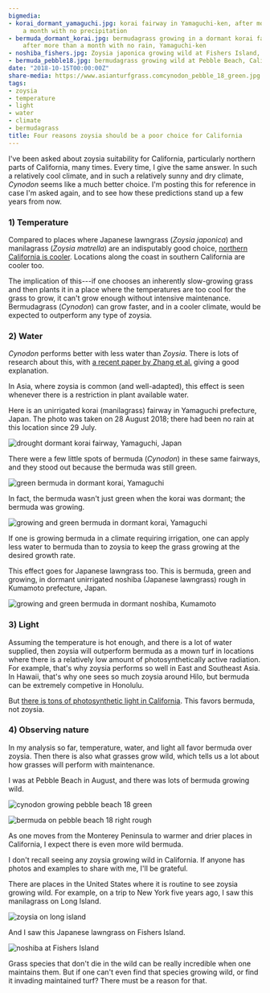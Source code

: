 ```yaml
---
bigmedia:
- korai_dormant_yamaguchi.jpg: korai fairway in Yamaguchi-ken, after more than
    a month with no precipitation
- bermuda_dormant_korai.jpg: bermudagrass growing in a dormant korai fairway
    after more than a month with no rain, Yamaguchi-ken
- noshiba_fishers.jpg: Zoysia japonica growing wild at Fishers Island, New York
- bermuda_pebble18.jpg: bermudagrass growing wild at Pebble Beach, California
date: "2018-10-15T00:00:00Z"
share-media: https://www.asianturfgrass.comcynodon_pebble_18_green.jpg
tags:
- zoysia
- temperature
- light
- water
- climate
- bermudagrass
title: Four reasons zoysia should be a poor choice for California
---
```


I've been asked about zoysia suitability for California, particularly northern parts of California, many times. Every time, I give the same answer. In such a relatively cool climate, and in such a relatively sunny and dry climate, *Cynodon* seems like a much better choice. I'm posting this for reference in case I'm asked again, and to see how these predictions stand up a few years from now.

### 1) Temperature

Compared to places where Japanese lawngrass (*Zoysia japonica*) and manilagrass (*Zoysia matrella*) are an indisputably good choice, [northern California is cooler](https://www.asianturfgrass.com/2018-07-23-temperature-and-zoysia/). Locations along the coast in southern California are cooler too. 

The implication of this---if one chooses an inherently slow-growing grass and then plants it in a place where the temperatures are too cool for the grass to grow, it can't grow enough without intensive maintenance. Bermudagrass (*Cynodon*) can grow faster, and in a cooler climate, would be expected to outperform any type of zoysia.

### 2) Water

*Cynodon* performs better with less water than *Zoysia*. There is lots of research about this, with [a recent paper by Zhang et al.](https://www.asianturfgrass.com/2018-10-15-drought-bermudagrass-zoysiagrass/) giving a good explanation. 

In Asia, where zoysia is common (and well-adapted), this effect is seen whenever there is a restriction in plant available water.

Here is an unirrigated korai (manilagrass) fairway in Yamaguchi prefecture, Japan. The photo was taken on 28 August 2018; there had been no rain at this location since 29 July.

![drought dormant korai fairway, Yamaguchi, Japan](korai_dormant_yamaguchi.jpg)

There were a few little spots of bermuda (*Cynodon*) in these same fairways, and they stood out because the bermuda was still green.

![green bermuda in dormant korai, Yamaguchi](cynodon_korai_yamaguchi.jpg)

In fact, the bermuda wasn't just green when the korai was dormant; the bermuda was growing.

![growing and green bermuda in dormant korai, Yamaguchi](bermuda_dormant_korai.jpg)

If one is growing bermuda in a climate requiring irrigation, one can apply less water to bermuda than to zoysia to keep the grass growing at the desired growth rate.

This effect goes for Japanese lawngrass too. This is bermuda, green and growing, in dormant unirrigated noshiba (Japanese lawngrass) rough in Kumamoto prefecture, Japan. 

![growing and green bermuda in dormant noshiba, Kumamoto](cynodon_noshiba_kumamoto.jpg)

### 3) Light

Assuming the temperature is hot enough, and there is a lot of water supplied, then zoysia will outperform bermuda as a mown turf in locations where there is a relatively low amount of photosynthetically active radiation. For example, that's why zoysia performs so well in East and Southeast Asia. In Hawaii, that's why one sees so much zoysia around Hilo, but bermuda can be extremely competive in Honolulu. 

But [there is tons of photosynthetic light in California](https://www.asianturfgrass.com/2018-10-14-high-resolution-dli-maps-united-states/). This favors bermuda, not zoysia. 

### 4) Observing nature

In my analysis so far, temperature, water, and light all favor bermuda over zoysia. Then there is also what grasses grow wild, which tells us a lot about how grasses will perform with maintenance.

I was at Pebble Beach in August, and there was lots of bermuda growing wild.

![cynodon growing pebble beach 18 green](cynodon_pebble_18_green.jpg)

![bermuda on pebble beach 18 right rough](bermuda_pebble18.jpg)

As one moves from the Monterey Peninsula to warmer and drier places in California, I expect there is even more wild bermuda. 

I don't recall seeing any zoysia growing wild in California. If anyone has photos and examples to share with me, I'll be grateful.

There are places in the United States where it is routine to see zoysia growing wild. For example, on a trip to New York five years ago, I saw this manilagrass on Long Island.

![zoysia on long island](zoysia_long_island.jpg)

And I saw this Japanese lawngrass on Fishers Island.

![noshiba at Fishers Island](noshiba_fishers.jpg)

Grass species that don't die in the wild can be really incredible when one maintains them. But if one can't even find that species growing wild, or find it invading maintained turf? There must be a reason for that. 
